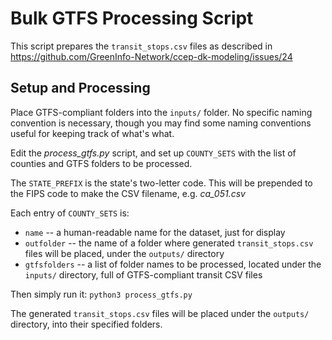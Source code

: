 # Bulk GTFS Processing Script

This script prepares the `transit_stops.csv` files as described in https://github.com/GreenInfo-Network/ccep-dk-modeling/issues/24


## Setup and Processing

Place GTFS-compliant folders into the `inputs/` folder. No specific naming convention is necessary, though you may find some naming conventions useful for keeping track of what's what.

Edit the *process_gtfs.py* script, and set up `COUNTY_SETS` with the list of counties and GTFS folders to be processed.

The `STATE_PREFIX` is the state's two-letter code. This will be prepended to the FIPS code to make the CSV filename, e.g. *ca_051.csv*

Each entry of `COUNTY_SETS` is:
* `name` -- a human-readable name for the dataset, just for display
* `outfolder` -- the name of a folder where generated `transit_stops.csv` files will be placed, under the `outputs/` directory
* `gtfsfolders` -- a list of folder names to be processed, located under the `inputs/` directory, full of GTFS-compliant transit CSV files

Then simply run it: `python3 process_gtfs.py`

The generated `transit_stops.csv` files will be placed under the `outputs/` directory, into their specified folders.
